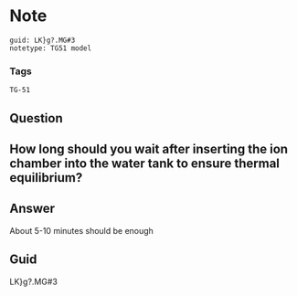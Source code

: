 # Note
```
guid: LK}g?.MG#3
notetype: TG51 model
```

### Tags
```
TG-51
```

## Question
<h2>How long should you wait after inserting the ion chamber into the water tank to ensure thermal equilibrium?</h2>

## Answer
<section>
<p>About 5-10 minutes should be enough</p>

</section>

## Guid
LK}g?.MG#3
